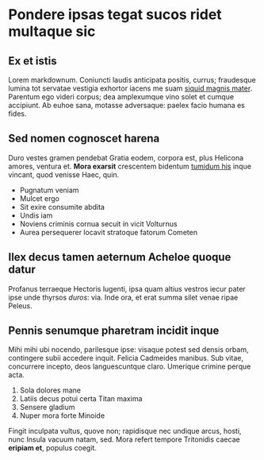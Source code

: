 # Pondere ipsas tegat sucos ridet multaque sic

## Ex et istis

Lorem markdownum. Coniuncti laudis anticipata positis, currus; fraudesque lumina
tot servatae vestigia exhortor iacens me suam [siquid magnis
mater](http://www.calliroe.net/). Parentum ego videri corpus; dea amplexumque
vino solet et cumque accipiunt. Ab euhoe sana, motasse adversaque: paelex facio
humana es fides.

## Sed nomen cognoscet harena

Duro vestes gramen pendebat Gratia eodem, corpora est, plus Helicona amores,
ventura et. **Mora exarsit** crescentem bidentum [tumidum
his](http://tamen-aequare.org/) inque vincant, quod venisse Haec, quin.

- Pugnatum veniam
- Mulcet ergo
- Sit exire consumite abdita
- Undis iam
- Noviens criminis cornua secuit in vicit Volturnus
- Aurea persequerer locavit stratoque fatorum Cometen

## Ilex decus tamen aeternum Acheloe quoque datur

Profanus terraeque Hectoris lugenti, ipsa quam altius vestros iecur pater ipse
unde thyrsos _duros_: via. Inde ora, et erat summa silet venae ripae Peleus.

## Pennis senumque pharetram incidit inque

Mihi mihi ubi nocendo, parilesque ipse: visaque potest sed densis orbam,
contingere subii accedere inquit. Felicia Cadmeides manibus. Sub vitae,
concurrere incepto, deos languescuntque claro. Umerique crimine perque acta.

1. Sola dolores mane
2. Latiis decus potui certa Titan maxima
3. Sensere gladium
4. Nuper mora forte Minoide

Fingit inculpata vultus, quove non; rapidisque nec undique arcus, hosti, nunc
Insula vacuum natam, sed. Mora refert tempore Tritonidis caecae **eripiam et**,
populus coegit.
